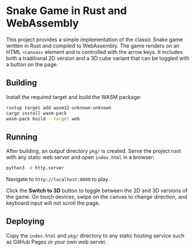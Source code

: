 # Snake Game in Rust and WebAssembly

This project provides a simple implementation of the classic Snake game
written in Rust and compiled to WebAssembly. The game renders on an HTML
`<canvas>` element and is controlled with the arrow keys. It includes both a
traditional 2D version and a 3D cube variant that can be toggled with a button
on the page.

## Building

Install the required target and build the WASM package:

```bash
rustup target add wasm32-unknown-unknown
cargo install wasm-pack
wasm-pack build --target web
```

## Running

After building, an output directory `pkg/` is created. Serve the project
root with any static web server and open `index.html` in a browser:

```bash
python3 -m http.server
```

Navigate to `http://localhost:8000` to play.

Click the **Switch to 3D** button to toggle between the 2D and 3D versions of
the game. On touch devices, swipe on the canvas to change direction, and
keyboard input will not scroll the page.

## Deploying

Copy the `index.html` and `pkg/` directory to any static hosting service
such as GitHub Pages or your own web server.
